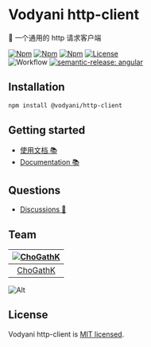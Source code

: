 # Vodyani http-client

🚀 一个通用的 http 请求客户端

[![Npm](https://img.shields.io/npm/v/@vodyani/http-client/latest.svg)](https://www.npmjs.com/package/@vodyani/http-client)
[![Npm](https://img.shields.io/npm/v/@vodyani/http-client/beta.svg)](https://www.npmjs.com/package/@vodyani/http-client)
[![Npm](https://img.shields.io/npm/dm/@vodyani/http-client)](https://www.npmjs.com/package/@vodyani/http-client)
[![License](https://img.shields.io/github/license/vodyani/http-client)](LICENSE)
<br>
![Workflow](https://github.com/vodyani/http-client/actions/workflows/release.yml/badge.svg)
[![semantic-release: angular](https://img.shields.io/badge/semantic--release-angular-e10079?logo=semantic-release)](https://github.com/semantic-release/semantic-release)

## Installation

```sh
npm install @vodyani/http-client
```

## Getting started

- [使用文档 📚](https://vodyani.netlify.app/docs/advanced/http-client)
- [Documentation 📚](https://vodyani.netlify.app/en/docs/advanced/http-client)

## Questions

- [Discussions 🧐](https://github.com/vodyani/http-client/discussions)

## Team

|[![ChoGathK](https://github.com/chogathK.png?size=100)](https://github.com/chogathK)|
|:-:|
|[ChoGathK](https://github.com/chogathK)|

![Alt](https://repobeats.axiom.co/api/embed/2586f575041647a0e8a8d344748da3f08a697343.svg "Repobeats analytics image")

## License

Vodyani http-client is [MIT licensed](LICENSE).
